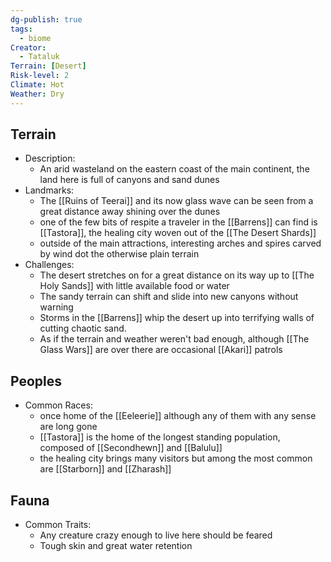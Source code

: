 ```yaml
---
dg-publish: true
tags:
  - biome
Creator:
  - Tataluk
Terrain: [Desert]
Risk-level: 2
Climate: Hot
Weather: Dry
---
```

## Terrain
- Description:
	- An arid wasteland on the eastern coast of the main continent, the land here is full of canyons and sand dunes
- Landmarks:
	-  The [[Ruins of Teerai]] and its now glass wave can be seen from a great distance away shining over the dunes
	- one of the few bits of respite a traveler in the [[Barrens]] can find is [[Tastora]], the healing city woven out of the [[The Desert Shards]]
	- outside of the main attractions, interesting arches and spires carved by wind dot the otherwise plain terrain
- Challenges:
	-  The desert stretches on for a great distance on its way up to [[The Holy Sands]] with little available food or water
	- The sandy terrain can shift and slide into new canyons without warning
	- Storms in the [[Barrens]] whip the desert up into terrifying walls of cutting chaotic sand.
	- As if the terrain and weather weren't bad enough, although [[The Glass Wars]] are over there are occasional [[Akari]] patrols
##  Peoples
- Common Races:
	-  once home of the [[Eeleerie]] although any of them with any sense are long gone
	- [[Tastora]] is the home of the longest standing population, composed of [[Secondhewn]] and [[Balulu]]
	- the healing city brings many visitors but among the most common are [[Starborn]] and [[Zharash]]
## Fauna
- Common Traits:
	- Any creature crazy enough to live here should be feared
	- Tough skin and great water retention
